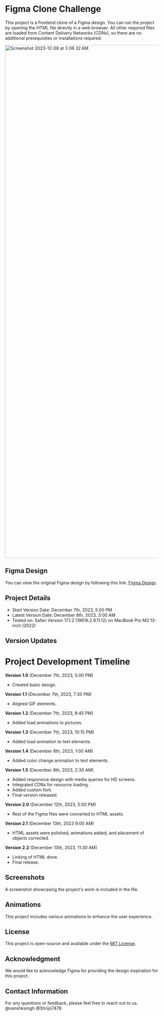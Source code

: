 # Figma Clone Challenge

This project is a frontend clone of a Figma design. You can run the project by opening the HTML file directly in a web browser. All other required files are loaded from Content Delivery Networks (CDNs), so there are no additional prerequisites or installations required.

<img width="1680" alt="Screenshot 2023-12-08 at 3 06 32 AM" src="https://github.com/vanshksingh/Figma-clone-Company/assets/114809624/c810098a-3a46-4869-8871-c2b03af3aaa5">

## Figma Design

You can view the original Figma design by following this link: [Figma Design](https://www.figma.com/proto/VycODPxo7Boa0tQOcXFHe7/Carousel-(Community)?type=design&node-id=956-1362&t=1fAJgLtvwW2zP0jZ-0&scaling=min-zoom&page-id=758%3A3825&starting-point-node-id=956%3A1716&show-proto-sidebar=1)

## Project Details

- Start Version Date: December 7th, 2023, 5:00 PM
- Latest Version Date: December 8th, 2023, 3:00 AM
- Tested on: Safari Version 17.1.2 (19616.2.9.11.12) on MacBook Pro M2 13-inch (2022)

## Version Updates

# Project Development Timeline

**Version 1.0** (December 7th, 2023, 5:00 PM)
- Created basic design.

**Version 1.1** (December 7th, 2023, 7:30 PM)
- Aligned GIF elements.

**Version 1.2** (December 7th, 2023, 8:45 PM)
- Added load animations to pictures.

**Version 1.3** (December 7th, 2023, 10:15 PM)
- Added load animation to text elements.

**Version 1.4** (December 8th, 2023, 1:00 AM)
- Added color change animation to text elements.

**Version 1.5** (December 8th, 2023, 2:30 AM)
- Added responsive design with media queries for HD screens.
- Integrated CDNs for resource loading.
- Added custom font.
- Final version released.

**Version 2.0** (December 12th, 2023, 5:00 PM)
- Rest of the Figma files were converted to HTML assets.

**Version 2.1** (December 13th, 2023 9:00 AM)
- HTML assets were polished, animations added, and placement of objects corrected.

**Version 2.2** (December 13th, 2023, 11:30 AM)
- Linking of HTML done.
- Final release.

## Screenshots

A screenshot showcasing the project's work is included in the file.

## Animations

This project includes various animations to enhance the user experience.

## License

This project is open-source and available under the [MIT License](LICENSE).

## Acknowledgment

We would like to acknowledge Figma for providing the design inspiration for this project.

## Contact Information

For any questions or feedback, please feel free to reach out to us.
@vanshksingh
@Shrijo7478


